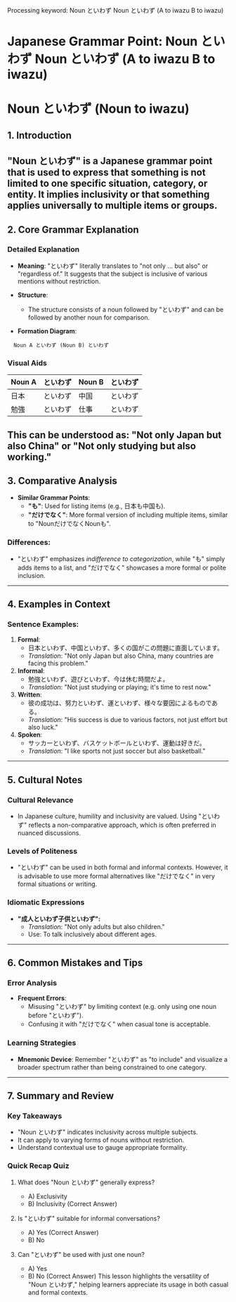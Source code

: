 Processing keyword: Noun といわず Noun といわず (A to iwazu B to iwazu)
# Japanese Grammar Point: Noun といわず Noun といわず (A to iwazu B to iwazu)
# Noun といわず (Noun to iwazu)
## 1. Introduction
"Noun といわず" is a Japanese grammar point that is used to express that something is not limited to one specific situation, category, or entity. It implies inclusivity or that something applies universally to multiple items or groups.
---
## 2. Core Grammar Explanation
### Detailed Explanation
- **Meaning**: "といわず" literally translates to "not only ... but also" or "regardless of." It suggests that the subject is inclusive of various mentions without restriction.
  
- **Structure**: 
  - The structure consists of a noun followed by "といわず" and can be followed by another noun for comparison.
  
- **Formation Diagram**: 
```
  Noun A といわず (Noun B) といわず
```
### Visual Aids
| Noun A   | といわず  | Noun B    | といわず  |
|----------|-----------|-----------|-----------|
| 日本     | といわず  | 中国     | といわず  |
| 勉強     | といわず  | 仕事     | といわず  |
  
This can be understood as: "Not only Japan but also China" or "Not only studying but also working."
---
## 3. Comparative Analysis
- **Similar Grammar Points**:
  - **"も"**: Used for listing items (e.g., 日本も中国も).
  - **"だけでなく"**: More formal version of including multiple items, similar to "NounだけでなくNounも".
### Differences:
- "といわず" emphasizes *indifference to categorization*, while "も" simply adds items to a list, and "だけでなく" showcases a more formal or polite inclusion.
---
## 4. Examples in Context
### Sentence Examples:
1. **Formal**: 
   - 日本といわず、中国といわず、多くの国がこの問題に直面しています。
   - *Translation*: "Not only Japan but also China, many countries are facing this problem."
2. **Informal**:
   - 勉強といわず、遊びといわず、今は休む時間だよ。
   - *Translation*: "Not just studying or playing; it's time to rest now."
3. **Written**: 
   - 彼の成功は、努力といわず、運といわず、様々な要因によるものである。
   - *Translation*: "His success is due to various factors, not just effort but also luck."
4. **Spoken**: 
   - サッカーといわず、バスケットボールといわず、運動は好きだ。
   - *Translation*: "I like sports not just soccer but also basketball."
---
## 5. Cultural Notes
### Cultural Relevance
- In Japanese culture, humility and inclusivity are valued. Using "といわず" reflects a non-comparative approach, which is often preferred in nuanced discussions.
  
### Levels of Politeness
- "といわず" can be used in both formal and informal contexts. However, it is advisable to use more formal alternatives like "だけでなく" in very formal situations or writing.
### Idiomatic Expressions
- **"成人といわず子供といわず":** 
  - *Translation*: "Not only adults but also children."
  - Use: To talk inclusively about different ages.
---
## 6. Common Mistakes and Tips
### Error Analysis
- **Frequent Errors**:
  - Misusing "といわず" by limiting context (e.g. only using one noun before "といわず").
  - Confusing it with "だけでなく" when casual tone is acceptable.
### Learning Strategies
- **Mnemonic Device**: Remember "といわず" as "to include" and visualize a broader spectrum rather than being constrained to one category.
---
## 7. Summary and Review
### Key Takeaways
- "Noun といわず" indicates inclusivity across multiple subjects.
- It can apply to varying forms of nouns without restriction.
- Understand contextual use to gauge appropriate formality.
### Quick Recap Quiz
1. What does "Noun といわず" generally express?
   - A) Exclusivity
   - B) Inclusivity (Correct Answer)
  
2. Is "といわず" suitable for informal conversations?
   - A) Yes (Correct Answer)
   - B) No
  
3. Can "といわず" be used with just one noun?
   - A) Yes
   - B) No (Correct Answer) 
This lesson highlights the versatility of "Noun といわず," helping learners appreciate its usage in both casual and formal contexts.
